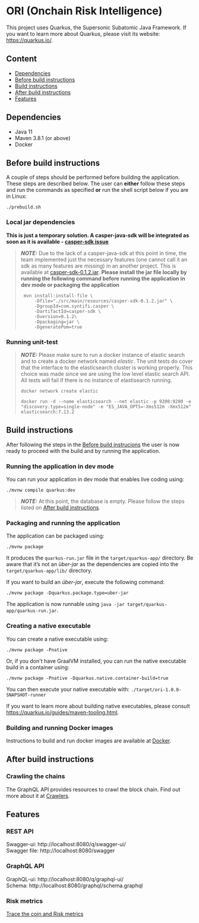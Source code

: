# ORI (Onchain Risk Intelligence) 

This project uses Quarkus, the Supersonic Subatomic Java Framework. If you want to learn more about Quarkus, please visit its website: https://quarkus.io/.

## Content
- [Dependencies](#dependencies)
- [Before build instructions](#before-build-instructions)
- [Build instructions](#build-instructions)
- [After build instructions](#after-build-instructions)
- [Features](#features)

## Dependencies
- Java 11 
- Maven 3.8.1 (or above)
- Docker

## Before build instructions 
A couple of steps should be performed before building the application. These steps are described below. The user can **either** follow these steps and run the commands as specified **or** run the shell script below if you are in Linux:
```shell script
./prebuild.sh
```

### Local jar dependencies

**This is just a temporary solution. A casper-java-sdk will be integrated as soon as it is available - [casper-sdk issue](https://github.com/syntifi/ori/issues/2)**

> **_NOTE:_**  Due to the lack of a casper-java-sdk at this point in time, the team implemented just the necessary features (one cannot call it an sdk as many features are missing) in an another project. This is available at [casper-sdk-0.1.2.jar](src/main/resources).
> **Please install the jar file locally by running the following command before running the application in dev mode or packaging the application**
> ```shell script
>  mvn install:install-file \
>      -Dfile="./src/main/resources/casper-sdk-0.1.2.jar" \
>      -DgroupId=com.syntifi.casper \
>      -DartifactId=casper-sdk \
>      -Dversion=0.1.2\
>      -Dpackaging=jar \
>      -DgeneratePom=true
>  ```

### Running unit-test

> **_NOTE:_**  Please make sure to run a docker instance of elastic search and to create a docker network named *elastic*. The unit tests do cover that the interface to the elasticsearch cluster is working properly. This choice was made since we are using the low level elastic search API. All tests will fail if there is no instance of elastisearch running.
> ```shell script
> docker network create elastic
> ```
> ```shell script
> docker run -d --name elasticsearch --net elastic -p 9200:9200 -e "discovery.type=single-node" -e "ES_JAVA_OPTS=-Xms512m -Xmx512m"  elasticsearch:7.13.2
>  ```

## Build instructions
After following the steps in the [Before build instrucions](#before-build-instructions) the user is now ready to proceed with the build and by running the application.

### Running the application in dev mode

You can run your application in dev mode that enables live coding using:
```shell script
./mvnw compile quarkus:dev
```

> **_NOTE:_**  At this point, the database is empty. Please follow the steps listed on [After build instructions](#after-build-instructions).

### Packaging and running the application

The application can be packaged using:
```shell script
./mvnw package
```
It produces the `quarkus-run.jar` file in the `target/quarkus-app/` directory.
Be aware that it’s not an _über-jar_ as the dependencies are copied into the `target/quarkus-app/lib/` directory.

If you want to build an _über-jar_, execute the following command:
```shell script
./mvnw package -Dquarkus.package.type=uber-jar
```

The application is now runnable using `java -jar target/quarkus-app/quarkus-run.jar`.

### Creating a native executable

You can create a native executable using: 
```shell script
./mvnw package -Pnative
```

Or, if you don't have GraalVM installed, you can run the native executable build in a container using: 
```shell script
./mvnw package -Pnative -Dquarkus.native.container-build=true
```

You can then execute your native executable with: `./target/ori-1.0.0-SNAPSHOT-runner`

If you want to learn more about building native executables, please consult https://quarkus.io/guides/maven-tooling.html.

### Building and running Docker images

Instructions to build and run docker images are available at [Docker](src/main/docker/README.md).

## After build instructions

### Crawling the chains

The GraphQL API provides resources to crawl the block chain. Find out more about it at [Crawlers](src/main/java/com/syntifi/ori/task/README.md).

## Features
### REST API

Swagger-ui: http://localhost:8080/q/swagger-ui/  
Swagger file: http://localhost:8080/swagger

### GraphQL API

GraphQL-ui: http://localhost:8080/q/graphql-ui/  
Schema: http://localhost:8080/graphql/schema.graphql

### Risk metrics 

[Trace the coin and Risk metrics](src/main/java/com/syntifi/ori/service/README.md)
